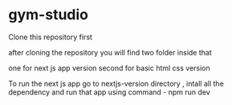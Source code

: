 # gym-studio

 Clone this repository first

after cloning the repository you will find two folder inside that 

one for next js app version 
second for basic html css version

To run the next js app go to nextjs-version directory , intall all the dependency and run that app using command - npm run dev